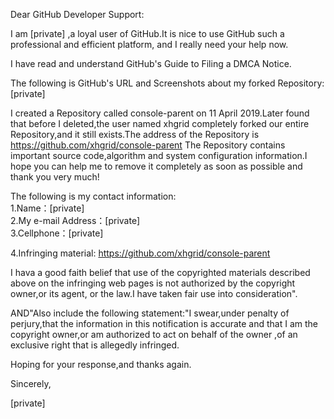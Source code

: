 Dear GitHub Developer Support:

I am [private] ,a loyal user of GitHub.It is nice to use GitHub such a professional and efficient platform, and I really need your help now.  

I have read and understand GitHub's Guide to Filing a DMCA Notice.  

The following is GitHub's URL and Screenshots about my forked Repository:  
[private]  

I created a Repository called console-parent on 11 April 2019.Later found that before I deleted,the user named xhgrid completely forked our entire Repository,and it still exists.The address of the Repository is https://github.com/xhgrid/console-parent The Repository contains important source code,algorithm and system configuration information.I hope you can help me to remove it completely as soon as possible and thank you very much!  

The following is my contact information:  
1.Name：[private]  
2.My e-mail Address：[private]  
3.Cellphone：[private]  

4.Infringing material: https://github.com/xhgrid/console-parent  



I hava a good faith belief that use of the copyrighted materials described above on the infringing web pages is not authorized by the copyright owner,or its agent,
or the law.I have taken fair use into consideration".  

AND"Also include the following statement:"I swear,under penalty of perjury,that the information in this notification is accurate and that I am the copyright owner,or am authorized to act on behalf of the owner ,of an exclusive right that is allegedly infringed.  

Hoping for your response,and thanks again.

Sincerely,

 

[private]
